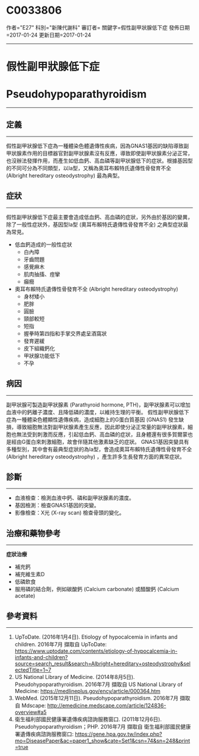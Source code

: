 # C0033806
作者="E27"
科別="新陳代謝科"
審訂者=
關鍵字=假性副甲狀腺低下症
發佈日期=2017-01-24
更新日期=2017-01-24

----------
# 假性副甲狀腺低下症
# Pseudohypoparathyroidism
----------
## 定義
----------

假性副甲狀腺低下症為一種體染色體遺傳性疾病，因為GNAS1基因的缺陷導致副甲狀腺素作用的目標器官對副甲狀腺素沒有反應，導致即使副甲狀腺素分泌正常，也沒辦法發揮作用，而產生如低血鈣、高血磷等副甲狀腺低下的症狀。根據基因型的不同可分為不同類型，以Ia型，又稱為奧耳布賴特氏遺傳性骨發育不全 (Albright hereditary osteodystrophy) 最為典型。

## 症狀
----------

假性副甲狀腺低下症最主要會造成低血鈣、高血磷的症狀，另外由於基因的變異，除了一般性症狀外，基因型Ia型 (奧耳布賴特氏遺傳性骨發育不全) 之典型症狀最為常見。

- 低血鈣造成的一般性症狀
  - 白內障
  - 牙齒問題
  - 感覺麻木
  - 肌肉抽搐、痙攣
  - 癲癇
- 奧耳布賴特氏遺傳性骨發育不全 (Albright hereditary osteodystrophy)
  - 身材矮小
  - 肥胖
  - 圓臉
  - 頸部較短
  - 短指
  - 握拳時第四指和手掌交界處呈酒窩狀
  - 發育遲緩
  - 皮下組織鈣化
  - 甲狀腺功能低下
  - 不孕
## 病因
----------

副甲狀腺可製造副甲狀腺素 (Parathyroid hormone, PTH)，副甲狀腺素可以增加血液中的鈣離子濃度、且降低磷的濃度，以維持生理的平衡。
假性副甲狀腺低下症為一種體染色體顯性遺傳疾病，造成細胞上的G蛋白質基因 (GNAS1) 發生缺損，導致細胞無法對副甲狀腺素產生反應，因此即使分泌正常量的副甲狀腺素，細胞也無法受到刺激而反應，引起低血鈣、高血磷的症狀，且身體還有很多賀爾蒙也是經由G蛋白來刺激細胞，故會伴隨其他激素缺乏的症狀。
GNAS1基因突變具有多種型別，其中會有最典型症狀的為Ia型，會造成奧耳布賴特氏遺傳性骨發育不全 (Albright hereditary osteodystrophy) ，產生許多生長發育方面的異常症狀。

## 診斷
----------
- 血液檢查：檢測血液中鈣、磷和副甲狀腺素的濃度。
- 基因檢測：檢查GNAS1基因的突變。
- 影像檢查：X光 (X-ray scan) 檢查骨頭的變化。
## 治療和藥物參考
----------

**症狀治療**

- 補充鈣
- 補充維生素D
- 低磷飲食
- 服用磷的結合劑，例如碳酸鈣 (Calcium carbonate) 或醋酸鈣 (Calcium acetate)
## 參考資料
----------
1. UpToDate. (2016年1月4日). Etiology of hypocalcemia in infants and children. 2016年7月 擷取自 UpToDate: 
  https://www.uptodate.com/contents/etiology-of-hypocalcemia-in-infants-and-children?source=search_result&search=Albright+hereditary+osteodystrophy&selectedTitle=1~7
2. US National Library of Medicine. (2014年8月5日). Pseudohypoparathyroidism. 2016年7月 擷取自 US National Library of Medicine: 
  https://medlineplus.gov/ency/article/000364.htm
3. WebMed. (2015年12月11日). Pseudohypoparathyroidism. 2016年7月 擷取自 Mdscape: 
  http://emedicine.medscape.com/article/124836-overview#a5
4. 衛生福利部國民健康署遺傳疾病諮詢服務窗口. (2011年12月6日). Pseudohypoparathyroidism；PHP. 2016年7月 擷取自 衛生福利部國民健康署遺傳疾病諮詢服務窗口: 
  https://gene.hpa.gov.tw/index.php?mo=DiseasePaper&ac=paper1_show&cate=Set1&csn=74&sn=248&print=true




